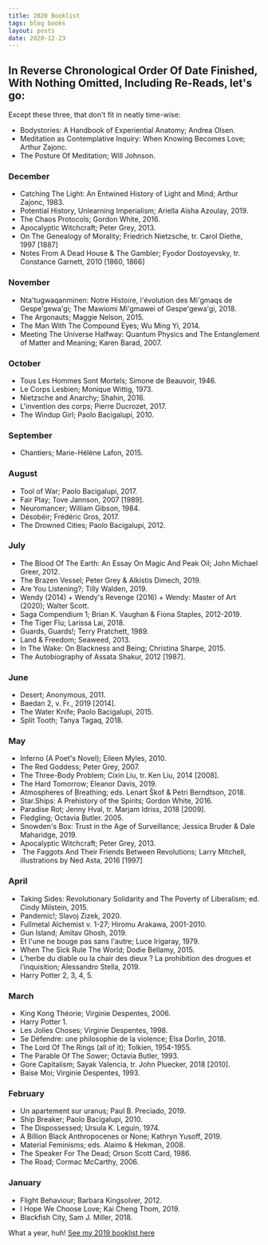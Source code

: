 ```yaml
---
title: 2020 Booklist
tags: blog books
layout: posts
date: 2020-12-23
---
```


## In Reverse Chronological Order Of Date Finished, With Nothing Omitted, Including Re-Reads, let's go:

Except these three, that don't fit in neatly time-wise:
-  Bodystories: A Handbook of Experiential Anatomy; Andrea Olsen.
-  Meditation as Contemplative Inquiry: When Knowing Becomes Love; Arthur Zajonc.
-  The Posture Of Meditation; Will Johnson.

### December
-  Catching The Light: An Entwined History of Light and Mind; Arthur Zajonc, 1983.
-  Potential History, Unlearning Imperialism; Ariella Aïsha Azoulay, 2019.
-  The Chaos Protocols; Gordon White, 2016.
-  Apocalyptic Witchcraft; Peter Grey, 2013.
-  On The Genealogy of Morality; Friedrich Nietzsche, tr. Carol Diethe, 1997 [1887]
-  Notes From A Dead House & The Gambler; Fyodor Dostoyevsky, tr. Constance Garnett, 2010 [1860, 1866]

### November
-  Nta'tugwaqanminen: Notre Histoire, l'évolution des Mi'gmaqs de Gespe'gewa'gi; The Mawiomi Mi'gmawei of Gespe'gewa'gi, 2018.
-  The Argonauts; Maggie Nelson, 2015.
-  The Man With The Compound Eyes; Wu Ming Yi, 2014.
-  Meeting The Universe Halfway: Quantum Physics and The Entanglement of Matter and Meaning; Karen Barad, 2007.

### October
-  Tous Les Hommes Sont Mortels; Simone de Beauvoir, 1946.
-  Le Corps Lesbien; Monique Wittig, 1973.
-  Nietzsche and Anarchy; Shahin, 2016.
-  L'invention des corps; Pierre Ducrozet, 2017.
-  The Windup Girl; Paolo Bacigalupi, 2010.

### September
-  Chantiers; Marie-Hélène Lafon, 2015.

### August
-  Tool of War; Paolo Bacigalupi, 2017.
-  Fair Play; Tove Jannson, 2007 [1989].
-  Neuromancer; William Gibson, 1984.
-  Désobéir; Frédéric Gros, 2017.
-  The Drowned Cities; Paolo Bacigalupi, 2012.

### July
-  The Blood Of The Earth: An Essay On Magic And Peak Oil; John Michael Greer, 2012.
-  The Brazen Vessel; Peter Grey & Alkistis Dimech, 2019.
-  Are You Listening?; Tilly Walden, 2019.
-  Wendy (2014) + Wendy's Revenge (2016) + Wendy: Master of Art (2020); Walter Scott.
-  Saga Compendium 1; Brian K. Vaughan & Fiona Staples, 2012-2019.
-  The Tiger Flu; Larissa Lai, 2018.
-  Guards, Guards!; Terry Pratchett, 1989.
-  Land & Freedom; Seaweed, 2013.
-  In The Wake: On Blackness and Being; Christina Sharpe, 2015.
-  The Autobiography of Assata Shakur, 2012 [1987].

### June
-  Desert; Anonymous, 2011.
-  Baedan 2, v. Fr., 2019 [2014].
-  The Water Knife; Paolo Bacigalupi, 2015.
-  Split Tooth; Tanya Tagaq, 2018.

### May
-  Inferno (A Poet's Novel); Eileen Myles, 2010.
-  The Red Goddess; Peter Grey, 2007.
-  The Three-Body Problem; Cixin Liu, tr. Ken Liu, 2014 [2008].
-  The Hard Tomorrow; Eleanor Davis, 2019.
-  Atmospheres of Breathing; eds. Lenart Škof & Petri Berndtson, 2018.
-  Star.Ships: A Prehistory of the Spirits; Gordon White, 2016.
-  Paradise Rot; Jenny Hval, tr.  Marjam Idriss, 2018 [2009].
-  Fledgling; Octavia Butler. 2005.
-  Snowden's Box: Trust in the Age of Surveillance; Jessica Bruder & Dale Maharidge, 2019.
-  Apocalyptic Witchcraft; Peter Grey, 2013.
-  The Faggots And Their Friends Between Revolutions; Larry Mitchell, illustrations by Ned Asta, 2016 [1997]

### April
-  Taking Sides: Revolutionary Solidarity and The Poverty of Liberalism; ed. Cindy Milstein, 2015.
-  Pandemic!; Slavoj Zizek, 2020.
-  Fullmetal Alchemist v. 1-27; Hiromu Arakawa, 2001-2010.
-  Gun Island; Amitav Ghosh, 2019.
-  Et l'une ne bouge pas sans l'autre; Luce Irigaray, 1979.
-  When The Sick Rule The World; Dodie Bellamy, 2015.
-  L’herbe du diable ou la chair des dieux ? La prohibition des drogues et l’inquisition; Alessandro Stella, 2019.
-  Harry Potter 2, 3, 4, 5.

### March
-  King Kong Théorie; Virginie Despentes, 2006.
-  Harry Potter 1.
-  Les Jolies Choses; Virginie Despentes, 1998.
-  Se Défendre: une philosophie de la violence; Elsa Dorlin, 2018.
-  The Lord Of The Rings (all of it); Tolkien, 1954-1955.
-  The Parable Of The Sower; Octavia Butler, 1993.
-  Gore Capitalism; Sayak Valencia, tr. John Pluecker, 2018 [2010].
-  Baise Moi; Virginie Despentes, 1993.

### February
-  Un apartement sur uranus; Paul B. Preciado, 2019.
-  Ship Breaker; Paolo Bacigalupi, 2010.
-  The Dispossessed; Ursula K. Leguin, 1974.
-  A Billion Black Anthropocenes or None; Kathryn Yusoff, 2019.
-  Material Feminisms; eds. Alaimo & Hekman, 2008.
-  The Speaker For The Dead; Orson Scott Card, 1986.
-  The Road; Cormac McCarthy, 2006.

### January
-  Flight Behaviour; Barbara Kingsolver, 2012.
-  I Hope We Choose Love; Kai Cheng Thom, 2019.
-  Blackfish City, Sam J. Miller, 2018.

What a year, huh! [See my 2019 booklist here](/2019/12/31/booklist)
